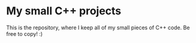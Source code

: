 # My small C++ projects

This is the repository, where I keep all of my small pieces of C++ code. Be free to copy! :)
